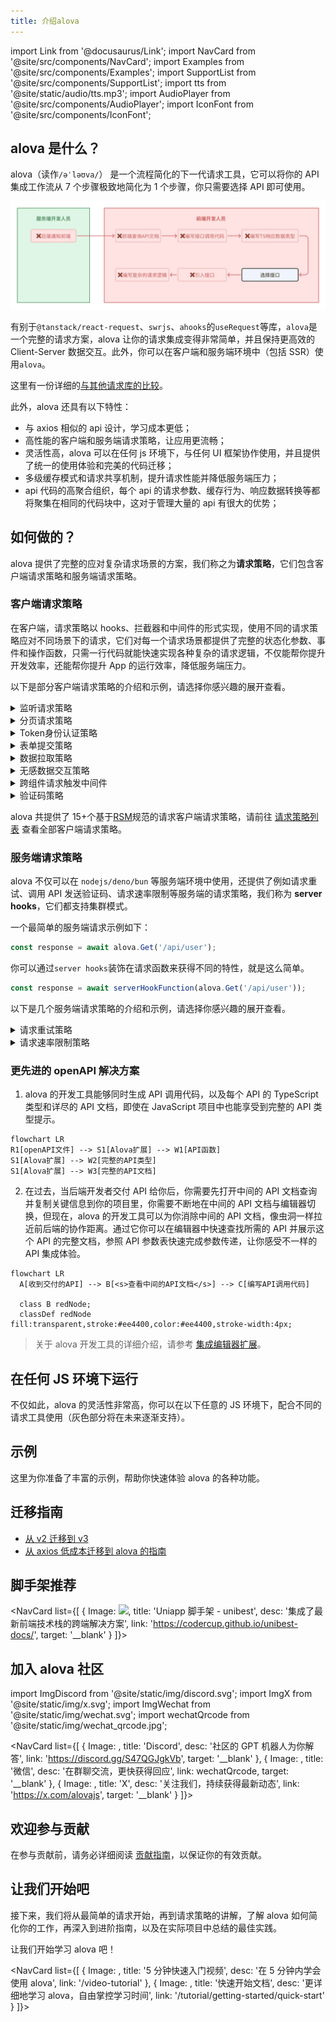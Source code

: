 ```yaml
---
title: 介绍alova
---
```


import Link from '@docusaurus/Link';
import NavCard from '@site/src/components/NavCard';
import Examples from '@site/src/components/Examples';
import SupportList from '@site/src/components/SupportList';
import tts from '@site/static/audio/tts.mp3';
import AudioPlayer from '@site/src/components/AudioPlayer';
import IconFont from '@site/src/components/IconFont';

## alova 是什么？

alova（读作`/əˈləʊva/`<AudioPlayer src={tts} />） 是一个流程简化的下一代请求工具，它可以将你的 API 集成工作流从 7 个步骤极致地简化为 1 个步骤，你只需要选择 API 即可使用。

![](/img/overview_flow_cn.png)

有别于`@tanstack/react-request`、`swrjs`、`ahooks`的`useRequest`等库，`alova`是一个完整的请求方案，alova 让你的请求集成变得非常简单，并且保持更高效的 Client-Server 数据交互。此外，你可以在客户端和服务端环境中（包括 SSR）使用`alova`。

这里有一份详细的[与其他请求库的比较](/about/comparison)。

此外，alova 还具有以下特性：

- 与 axios 相似的 api 设计，学习成本更低；
- 高性能的客户端和服务端请求策略，让应用更流畅；
- 灵活性高，alova 可以在任何 js 环境下，与任何 UI 框架协作使用，并且提供了统一的使用体验和完美的代码迁移；
- 多级缓存模式和请求共享机制，提升请求性能并降低服务端压力；
- api 代码的高聚合组织，每个 api 的请求参数、缓存行为、响应数据转换等都将聚集在相同的代码块中，这对于管理大量的 api 有很大的优势；

## 如何做的？

alova 提供了完整的应对复杂请求场景的方案，我们称之为**请求策略**，它们包含客户端请求策略和服务端请求策略。

### 客户端请求策略

在客户端，请求策略以 hooks、拦截器和中间件的形式实现，使用不同的请求策略应对不同场景下的请求，它们对每一个请求场景都提供了完整的状态化参数、事件和操作函数，只需一行代码就能快速实现各种复杂的请求逻辑，不仅能帮你提升开发效率，还能帮你提升 App 的运行效率，降低服务端压力。

以下是部分客户端请求策略的介绍和示例，请选择你感兴趣的展开查看。

<details>
<summary>监听请求策略</summary>

监听请求策略用于随数据变化而重新请求的场景，例如模糊搜索、tab 栏切换等。

```javascript
const {
  // 响应式状态
  loading,
  error,
  data,

  // 事件
  onSuccess,
  onError,
  onComplete,

  // 操作函数
  send,
  update

  // ...
} = useWatcher(
  () =>
    alova.Get('/api/user', {
      params: {
        type: activeTab
      }
    }),
  [activeTab]
);
```

前往[监听请求策略](/tutorial/client/strategy/use-watcher) 查看详情。

</details>

<details>
<summary>分页请求策略</summary>

分页请求策略帮助你快速实现包含翻页、条件查询、下一页数据预拉取、插入/替换/移除数据项、刷新和重置等完整的分页数据请求场景。

```javascript
const {
  // 响应式状态
  loading,
  error,
  data,
  page,
  pageSize,
  total,

  // 事件
  onSuccess,
  onFetchSuccess,
  onError,
  onFetchError,

  // 操作函数
  refresh,
  insert,
  replace,
  remove,
  reload,
  send,
  abort,
  update

  // ...
} = usePagination(
  (page, size) =>
    alova.Get('/api/user/list', {
      params: { page, size }
    }),
  {
    preloadNextPage: true,
    watchingStates: [username, sex],
    debounce: 500
  }
);
```

前往[分页请求策略](/tutorial/client/strategy/use-pagination) 查看详情。

</details>

<details>
<summary>Token身份认证策略</summary>

Token 身份认证策略提供全局的拦截器，它可以帮你统一维护 Token 身份认证的所有代码，包括登录、登出、token 附带、token 刷新等，并支持无感刷新 token。

```javascript
const { onAuthRequired, onResponseRefreshToken } = createServerTokenAuthentication({
  refreshTokenOnError: {
    isExpired: res => res.status === 401,
    refrshTokenOnError: async () => {
      const { token, refresh_token } = await refreshToken();
      localStorage.setItem('token', token);
      localStorage.setItem('refresh_token', refresh_token);
    }
  }
});
const alovaInstance = createAlova({
  beforeRequest: onAuthRequired(),
  responded: onResponseRefreshToken()
});
```

前往[Token 认证拦截器](/tutorial/client/strategy/token-authentication) 查看详情。

</details>

<details>
<summary>表单提交策略</summary>

通过表单提交策略，你可以快速实现表单草稿、多页面（多步骤）表单，除此以外还提供了表单重置等常用功能。

```javascript
const {
  // 响应式状态
  loading: submiting,
  error,
  form,

  // 事件
  onSuccess,
  onError,
  onComplete,

  // 操作函数
  send: submit,
  updateForm,
  abort

  // ...
} = useForm(formData => alova.Post('/user/profile', formData), {
  initialForm: {
    name: '',
    age: '',
    avatar: null
  },
  resetAfterSubmiting: true,
  store: true
});
```

前往[表单提交策略](/tutorial/client/strategy/use-form) 查看详情。

</details>

<details>
<summary>数据拉取策略</summary>

提前拉取数据必要的数据，用户不再需要等待数据加载的过程，从而提升用户体验。

```javascript
const {
  // 响应式状态
  loading,
  error,

  // 事件
  onSuccess,
  onError,
  onComplete,

  // 操作函数
  fetch,
  update,
  abort

  // ...
} = useFetcher();

const handleItemClick = itemId => {
  fetch(
    alova.Get('/api/user/detail', {
      params: {
        id: itemId
      }
    })
  );
};
```

前往[数据预拉取](/tutorial/client/strategy/use-fetcher) 查看详情。

</details>

<details>
<summary>无感数据交互策略</summary>

无感数据交互是指用户在与应用进行交互时，无需等待即可立即展示相关内容，或者提交信息时也无需等待即可展示操作结果，就像和本地数据交互一样，从而大幅提升应用的流畅性，它让用户感知不到数据传输带来的卡顿。

```javascript
const {
  // 响应式状态
  data,
  loading,
  error,

  // 事件
  onSuccess,
  onError,
  onComplete,
  onBeforePushQueue,
  onPushedQueue,
  onFallback,

  // 操作函数
  send: submit,
  abort,
  update

  // ...
} = useSQRequest(() => alova.Get('/api/todo/add'), {
  behavior: 'silent',
  queue: 'queue-demo',
  silentDefaultResponse: () => {
    return {
      id: '--'
    };
  }
});
```

前往[无感数据交互](/tutorial/client/strategy/seamless-data-interaction) 查看详情。

</details>

<details>
<summary>跨组件请求触发中间件</summary>

跨组件请求触发中间件可以帮你消除组件层级的限制，在任意组件中快速地触发任意请求的操作函数。

```javascript title="组件A"
useRequest(alova.Get('/api/todo/list'), {
  // ...
  middleware: actionDelegationMiddleware('action:todoList')
});
```

```javascript title="组件B"
accessAction('action:todoList', delegatedActions => {
  delegatedActions.send();
  delegatedActions.abort();
});
```

前往[跨组件触发请求](/tutorial/client/strategy/action-delegation-middleware) 查看详情。

</details>

<details>
<summary>验证码策略</summary>

快速实现验证码发送。

```javascript
const mobile = ref('');
const {
  // 响应式状态
  loading: sending,
  countdown,
  error,

  // 事件
  onSuccess,
  onError,
  onComplete,

  // 操作函数
  send,
  abort,
  update

  // ...
} = useCaptcha(
  () =>
    alova.Post('/api/captcha', {
      mobile: mobile
    }),
  {
    initialCountdown: 60
  }
);
```

前往[验证码策略](/tutorial/client/strategy/use-captcha) 查看详情。

</details>

alova 共提供了 15+个基于[RSM](/about/RSM)规范的请求客户端请求策略，请前往 [请求策略列表](/tutorial/client/strategy) 查看全部客户端请求策略。

### 服务端请求策略

alova 不仅可以在 `nodejs/deno/bun` 等服务端环境中使用，还提供了例如请求重试、调用 API 发送验证码、请求速率限制等服务端的请求策略，我们称为 **server hooks**，它们都支持集群模式。

一个最简单的服务端请求示例如下：

```javascript
const response = await alova.Get('/api/user');
```

你可以通过`server hooks`装饰在请求函数来获得不同的特性，就是这么简单。

```javascript
const response = await serverHookFunction(alova.Get('/api/user'));
```

以下是几个服务端请求策略的介绍和示例，请选择你感兴趣的展开查看。

<details>
<summary>请求重试策略</summary>

请求失败时重新发起请求。

```javascript
const response = await retry(alova.Get('/api/user'), {
  retry: 5
});
```

前往[请求重试策略](/tutorial/server/strategy/retry) 查看详情。

</details>

<details>
<summary>请求速率限制策略</summary>

限制在一定时间的请求次数，支持集群模式。

```javascript
const limit = createRateLimiter({
  points: 4,
  duration: 60 * 1000
});
const orderRes = await limit(alova.Get('/api/order'));
```

前往[请求速率限制策略](/tutorial/server/strategy/rate-limit) 查看详情。

</details>

### 更先进的 openAPI 解决方案

1. alova 的开发工具能够同时生成 API 调用代码，以及每个 API 的 TypeScript 类型和详尽的 API 文档，即使在 JavaScript 项目中也能享受到完整的 API 类型提示。

```mermaid
flowchart LR
R1[openAPI文件] --> S1[Alova扩展] --> W1[API函数]
S1[Alova扩展] --> W2[完整的API类型]
S1[Alova扩展] --> W3[完整的API文档]
```

2. 在过去，当后端开发者交付 API 给你后，你需要先打开中间的 API 文档查询并复制关键信息到你的项目里，你需要不断地在中间的 API 文档与编辑器切换，但现在，alova 的开发工具可以为你消除中间的 API 文档，像虫洞一样拉近前后端的协作距离。通过它你可以在编辑器中快速查找所需的 API 并展示这个 API 的完整文档，参照 API 参数表快速完成参数传递，让你感受不一样的 API 集成体验。

```mermaid
flowchart LR
  A[收到交付的API] --> B[<s>查看中间的API文档</s>] --> C[编写API调用代码]

  class B redNode;
  classDef redNode fill:transparent,stroke:#ee4400,color:#ee4400,stroke-width:4px;
```

> 关于 alova 开发工具的详细介绍，请参考 [集成编辑器扩展](/tutorial/getting-started/extension-integration)。

## 在任何 JS 环境下运行

不仅如此，alova 的灵活性非常高，你可以在以下任意的 JS 环境下，配合不同的请求工具使用（灰色部分将在未来逐渐支持）。

<SupportList showStatus></SupportList>

## 示例

这里为你准备了丰富的示例，帮助你快速体验 alova 的各种功能。

<Examples />

## 迁移指南

- [从 v2 迁移到 v3](/tutorial/project/migration/v2-to-v3)
- [从 axios 低成本迁移到 alova 的指南](/tutorial/project/migration/from-axios)

## 脚手架推荐

<NavCard list={[
{
Image: <img src="https://codercup.github.io/unibest-docs/logo.svg"/>,
title: 'Uniapp 脚手架 - unibest',
desc: '集成了最新前端技术栈的跨端解决方案',
link: 'https://codercup.github.io/unibest-docs/',
target: '__blank'
}
]}></NavCard>

## 加入 alova 社区

import ImgDiscord from '@site/static/img/discord.svg';
import ImgX from '@site/static/img/x.svg';
import ImgWechat from '@site/static/img/wechat.svg';
import wechatQrcode from '@site/static/img/wechat_qrcode.jpg';

<NavCard list={[
{
Image: <ImgDiscord />,
title: 'Discord',
desc: '社区的 GPT 机器人为你解答',
link: 'https://discord.gg/S47QGJgkVb',
target: '__blank'
},
{
Image: <ImgWechat />,
title: '微信',
desc: '在群聊交流，更快获得回应',
link: wechatQrcode,
target: '__blank'
},
{
Image: <ImgX />,
title: 'X',
desc: '关注我们，持续获得最新动态',
link: 'https://x.com/alovajs',
target: '__blank'
}
]}></NavCard>

## 欢迎参与贡献

在参与贡献前，请务必详细阅读 [贡献指南](/contributing/overview)，以保证你的有效贡献。

## 让我们开始吧

接下来，我们将从最简单的请求开始，再到请求策略的讲解，了解 alova 如何简化你的工作，再深入到进阶指南，以及在实际项目中总结的最佳实践。

让我们开始学习 alova 吧！

<NavCard list={[
{
Image: <IconFont name="shipin" />,
title: '5 分钟快速入门视频',
desc: '在 5 分钟内学会使用 alova',
link: '/video-tutorial'
},
{
Image: <IconFont name="wenjian" />,
title: '快速开始文档',
desc: '更详细地学习 alova，自由掌控学习时间',
link: '/tutorial/getting-started/quick-start'
}
]}></NavCard>
